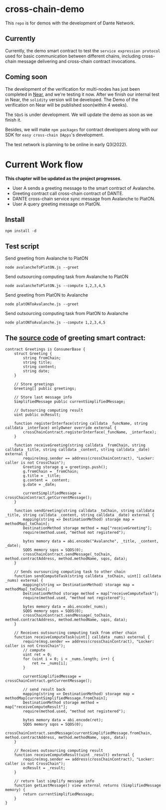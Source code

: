 # cross-chain-demo

This `repo` is for demos with the development of Dante Network. 

## Currently
Currently, the demo smart contract to test the `service expression protocol` used for basic communication between different chains, including cross-chain message delivering and cross-chain contract invocations. 

## Coming soon
The development of the verification for multi-nodes has just been completed in [Near](https://github.com/dantenetwork/Trustless_Bridge/tree/main/near), and we're testing it now. After we finish our internal test in Near, the `solidity` version will be developed. 
The Demo of the verification on Near will be published soon(within 4 weeks).

The `SQoS` is under development. We will update the demo as soon as we finish it.

Besides, we will make `npm packages` for contract developers along with our SDK for `easy cross-chain DApps`'s development.

The test network is planning to be online in early Q3(2022).

# Current Work flow

**This chapter will be updated as the project progresses.**

* User A sends a greeting message to the smart contract of Avalanche.
* Greeting contract call cross-chain contract of DANTE.
* DANTE cross-chain service sync message from Avalanche to PlatON.
* User A query greeting message on PlatON.


## Install
```
npm install -d
```

## Test script

Send greeting from Avalanche to PlatON
```
node avalancheToPlatON.js --greet
```
Send outsourcing computing task from Avalanche to PlatON
```
node avalancheToPlatON.js --compute 1,2,3,4,5
```

Send greeting from PlatON to Avalanche
```
node platONToAvalanche.js --greet
```
Send outsourcing computing task from PlatON to Avalanche
```
node platONToAvalanche.js --compute 1,2,3,4,5
```

## The [source code](https://github.com/dantenetwork/dante-cross-chain/blob/main/avalanche/contracts/examples/Greetings.sol) of greeting smart contract: 
```
contract Greetings is ConsumerBase {
    struct Greeting {
        string fromChain;
        string title;
        string content;
        string date;
    }
    
    // Store greetings
    Greeting[] public greetings;

    // Store last message info
    SimplifiedMessage public currentSimplifiedMessage;

    // Outsourcing computing result
    uint public ocResult;

    function registerInterface(string calldata _funcName, string calldata _interface) onlyOwner override external {
        crossChainContract.registerInterface(_funcName, _interface);
    }

    function receiveGreeting(string calldata _fromChain, string calldata _title, string calldata _content, string calldata _date) external {
        require(msg.sender == address(crossChainContract), "Locker: caller is not CrossChain");
        Greeting storage g = greetings.push();
        g.fromChain = _fromChain;
        g.title = _title;
        g.content = _content;
        g.date = _date;

        currentSimplifiedMessage = crossChainContract.getCurrentMessage();
    }

    function sendGreeting(string calldata _toChain, string calldata _title, string calldata _content, string calldata _date) external {
        mapping(string => DestinationMethod) storage map = methodMap[_toChain];
        DestinationMethod storage method = map["receiveGreeting"];
        require(method.used, "method not registered");

        bytes memory data = abi.encode("Avalanche", _title, _content, _date);
        SQOS memory sqos = SQOS(0);
        crossChainContract.sendMessage(_toChain, method.contractAddress, method.methodName, sqos, data);
    }

    // Sends oursourcing computing task to other chain
    function sendComputeTask(string calldata _toChain, uint[] calldata _nums) external {
        mapping(string => DestinationMethod) storage map = methodMap[_toChain];
        DestinationMethod storage method = map["receiveComputeTask"];
        require(method.used, "method not registered");

        bytes memory data = abi.encode(_nums);
        SQOS memory sqos = SQOS(0);
        crossChainContract.sendMessage(_toChain, method.contractAddress, method.methodName, sqos, data);
    }

    // Receives outsourcing computing task from other chain
    function receiveComputeTask(uint[] calldata _nums) external {
        require(msg.sender == address(crossChainContract), "Locker: caller is not CrossChain");
        // compute
        uint ret = 0;
        for (uint i = 0; i < _nums.length; i++) {
            ret += _nums[i];
        }

        currentSimplifiedMessage = crossChainContract.getCurrentMessage();

        // send result back
        mapping(string => DestinationMethod) storage map = methodMap[currentSimplifiedMessage.fromChain];
        DestinationMethod storage method = map["receiveComputeResult"];
        require(method.used, "method not registered");

        bytes memory data = abi.encode(ret);
        SQOS memory sqos = SQOS(0);
        crossChainContract.sendMessage(currentSimplifiedMessage.fromChain, method.contractAddress, method.methodName, sqos, data);
    }

    // Receives outsourcing computing result
    function receiveComputeResult(uint _result) external {
        require(msg.sender == address(crossChainContract), "Locker: caller is not CrossChain");
        ocResult = _result;
    }

    // return last simplify message info
    function getLastMessage() view external returns (SimplifiedMessage memory) {
        return currentSimplifiedMessage;
    }
}
```